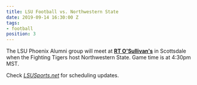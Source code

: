 ```yaml
---
title: LSU Football vs. Northwestern State
date: 2019-09-14 16:30:00 Z
tags:
- football
position: 3
---
```


The LSU Phoenix Alumni group will meet at **[RT O'Sullivan's](https://goo.gl/maps/3MjPdBhDfGWxt53HA)** in Scottsdale when the Fighting Tigers host Northwestern State. Game time is at 4:30pm MST. 

Check *[LSUSports.net](http://www.lsusports.net/SportSelect.dbml?SPID=2164&SPSID=27811&DB_OEM_ID=5200&_ga=2.61742444.1994479276.1565745145-1475237789.1565745143)* for scheduling updates.